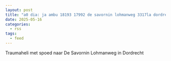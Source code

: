 ```yaml
---
layout: post
title: "a0 dia: ja ambu 18193 17992 de savornin lohmanweg 3317la dordrecht dordrt bon 72720"
date: 2025-05-16
categories: 
  - rss
tags: 
  - feed
---
```


Traumaheli met spoed naar De Savornin Lohmanweg in Dordrecht
